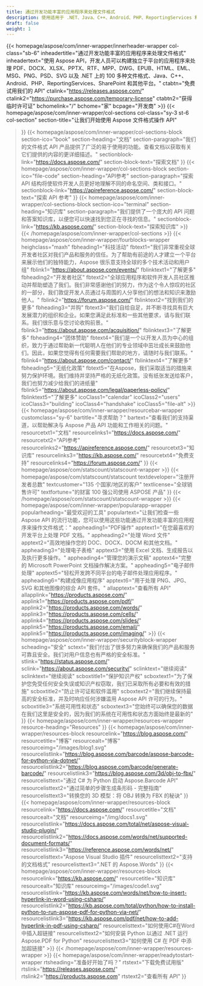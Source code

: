 ```yaml
---
title: 通过开发功能丰富的应用程序来处理文件格式
description: 使用适用于 .NET、Java、C++、Android、PHP、ReportingServices 和其他平台的 Aspose API 开发快速处理文件格式操作应用程序。
draft: false
weight: 1
---
```

{{< homepage/aspose/com/inner-wrapper/innerheader-wrapper col-class="sb-6"
inheadertitle="通过开发功能丰富的应用程序来处理文件格式"
inheadertext="使用 Aspose API，开发人员可以构建独立于平台的应用程序来处理 PDF、DOCX、XLSX、PPTX、RTF、MPP、DWG、EPUB、HTML、EML、MSG、PNG、PSD、SVG 以及 .NET 上的 100 多种文件格式、Java、C++、Android、PHP、ReportingServices、SharePoint 和其他平台。"
ctabtn="免费试用我们的 API"
ctalink="https://releases.aspose.com/"
ctalink2="https://purchase.aspose.com/temporary-license"
ctabtn2="获得临时许可证"
bchomelink="/"
bchome="家"
bcpage="开发商" >}}
{{< homepage/aspose/com/inner-wrapper/col-sections
col-class="sy-3 st-6 col-section"
section-title="让我们开始使用 Aspose 文件格式操作 API"
>}}
{{< homepage/aspose/com/inner-wrapper/col-sections-block section-ico="book"
section-heading="文档"
section-paragraph="我们的文件格式 API 产品提供了广泛的易于使用的功能。查看文档以获取有关它们提供的内容的更详细描述。"
sectionblock-link="https://docs.aspose.com/"
section-block-text="探索文档"
>}}
{{< homepage/aspose/com/inner-wrapper/col-sections-block section-ico="file-code"
section-heading="API参考"
section-paragraph="探索 API 结构将使软件开发人员更好地理解不同的命名空间、类和接口。"
sectionblock-link="https://apireference.aspose.com/"
section-block-text="探索 API 参考"
>}}
{{< homepage/aspose/com/inner-wrapper/col-sections-block
section-ico="terminal"
section-heading="知识库"
section-paragraph="我们提供了一个庞大的 API 问题和答案知识库，以便您可以快速找到您正在寻找的信息。"
sectionblock-link="https://kb.aspose.com/"
section-block-text="探索知识库" >}}
{{< /homepage/aspose/com/inner-wrapper/col-sections >}}
 {{< homepage/aspose/com/inner-wrapper/fourblocks-wrapper
 heighclass="maxh"
 fbheading1="科技活动"
 fbtext1="我们非常重视全球开发者社区对我们产品和服务的信任。为了帮助有前途的人才建立一个平台来展示他们的独特能力，Aspose 很乐意支持全球的多个技术活动和用户组"
 fblink1="https://about.aspose.com/events/"
 fblinktext1="了解更多"
 fbheading2="开发者社区"
 fbtext2="全球应用程序和软件开发人员社区推动并帮助塑造了我们。我们非常感谢他们的努力，作为这个令人惊叹的社区的一部分，我们敦促开发人员通过与周围的人分享他们的想法和知识来激励他人。"
 fblink2="https://forum.aspose.com/"
 fblinktext2="找到我们的更多"
 fbheading3="并购"
 fbtext3="我们自给自足，并不断寻找具有巨大发展潜力的组织和企业。如果您满足此标准和一些其他要求，请与我们联系。我们很乐意与您讨论收购前景。"
 fblink3="https://about.aspose.com/acquisition/"
 fblinktext3="了解更多"
 fbheading4="团体赞助"
 fbtext4="我们是一个以开发人员为中心的组织，致力于通过帮助新一代聪明人在他们的专业领域中茁壮成长来鼓励他们。因此，如果您觉得有任何需要我们帮助的地方，请随时与我们联系。"
 fblink4="https://about.aspose.com/contact/"
 fblinktext4="了解更多"
 fbheading5="无纸化政策"
 fbtext5="在Aspose，我们采取适当的措施来努力保护环境。我们维持并坚持严格的无纸化政策。没有纸张发送给客户，我们也努力减少给我们的进纸量"
 fblink5="https://about.aspose.com/legal/paperless-policy/"
 fblinktext5="了解更多"
 icoClass1="calendar" icoClass2="users" icoClass3="building" icoClass4="handshake" icoClass5="file-alt" >}} 
 {{< homepage/aspose/com/inner-wrapper/resourcebar-wrapper customclass="sy-6"
 bartitle="寻求帮助？"
 bartext="查看我们的支持渠道，以帮助解决与 Aspose 产品 API 功能和工作相关的问题。"
 resourcetxt1="文档"
 resourcelinks1="https://docs.aspose.com/"
 resourcetxt2="API参考"
 resourcelinks2="https://apireference.aspose.com/"
 resourcetxt3="知识库"
 resourcelinks3="https://kb.aspose.com/"
 resourcetxt4="免费支持"
 resourcelinks4="https://forum.aspose.com/"
 >}}
 {{< homepage/aspose/com/statscount/statscount-wrapper >}}
{{< homepage/aspose/com/statscount/statscount
textdeveloper="注册开发者总数"
textcustomer="135 个国家/地区的客户"
textlicense="全球销售许可"
textfortune="的财富 100 强公司使用 ASPOSE 产品"
>}}
{{< /homepage/aspose/com/statscount/statscount-wrapper >}}
{{< homepage/aspose/com/inner-wrapper/popularapp-wrapper
popularheading="最受欢迎的工具"
populartext="让我们检查一些 Aspose API 的流行功能，您可以使用这些功能通过开发功能丰富的应用程序来操作文件格式："
appheading1="PDF操作"
apptext1="在您最喜欢的开发平台上处理 PDF 文档。"
appheading2="处理 Word 文件"
apptext2="高效地操作您的 DOC、DOCX、DOCM 和其他文档。"
appheading3="处理电子表格"
apptext3="使用 Excel 文档、生成报告以及执行更多操作。"
appheading4="管理您的演示文稿"
apptext4="完整的 Microsoft PowerPoint 文档操作解决方案。"
appheading5="电子邮件处理"
apptext5="轻松开发跨不同平台的电子邮件处理应用程序。"
appheading6="构建成像应用程序"
apptext6="用于处理 PNG、JPG、SVG 和其他图像的综合 API 套件。"
allapptext="查看所有 API"
allapplink="https://products.aspose.com/" applink1="https://products.aspose.com/pdf/" applink2="https://products.aspose.com/words/" applink3="https://products.aspose.com/cells/" applink4="https://products.aspose.com/slides/" applink5="https://products.aspose.com/email/" applink5="https://products.aspose.com/imaging/" >}}
{{< homepage/aspose/com/inner-wrapper/securityblock-wrapper
scheading="安全"
sctext="我们付出了很多努力来确保我们的产品和服务可靠且安全。我们对用户信息也有严格的安全标准。"
stlink="https://status.aspose.com/"  sclink="https://about.aspose.com/security/"
sclinktext="继续阅读"
sclinktext="继续阅读"
scboxtitle1="保护知识产权"
scboxtext1="为了保护您免受任何安全失误或知识产权窃取，我们已采取所有必要和有效的措施"
scboxtitle2="防止许可证和软件滥用"
scboxtext2="我们继续保持最高的安全标准，并及时响应任何涉嫌滥用 Aspose API 许可的行为。"
scboxtitle3="系统可用性和状态"
scboxtext3="您始终可以确保您的数据在我们这里是安全的，因为我们的系统在可用性和状态方面始终是最新的"
>}}
{{< homepage/aspose/com/inner-wrapper/resources-wrapper
resource-heading="Resources"
>}}
{{< homepage/aspose/com/inner-wrapper/resources-block resourcelink="https://blog.aspose.com/"
resourcetitle="博客"
resourcealt="博客"
resourceimg="/images/blog1.svg"
resourcelistlink="https://blog.aspose.com/barcode/aspose-barcode-for-python-via-dotnet/"
resourcelistlink2="https://blog.aspose.com/barcode/generate-barcode/"
resourcelistlink3="https://blog.aspose.com/3d/obj-to-fbx/"
resourcelisttext="通过 C# 为 Python 启动 Aspose.Barcode API"
resourcelisttext2="通过简单的步骤生成条形码 - 完整指南"
resourcelisttext3="转换您的 3D 模型：将 OBJ 转换为 FBX 的秘诀"
>}}
{{< homepage/aspose/com/inner-wrapper/resources-block
resourcelink="https://docs.aspose.com/"
resourcetitle="文档"
resourcealt="文档"
resourceimg="/img/docs1.svg"
resourcelistlink="https://docs.aspose.com/total/net/aspose-visual-studio-plugin/"
resourcelistlink2="https://docs.aspose.com/words/net/supported-document-formats/"
resourcelistlink3="https://reference.aspose.com/words/net/"
resourcelisttext="Aspose Visual Studio 插件"
resourcelisttext2="支持的文档格式"
resourcelisttext3=".NET 的 Aspose.Words"
>}}
{{< homepage/aspose/com/inner-wrapper/resources-block
resourcelink="https://kb.aspose.com/"
resourcetitle="知识库"
resourcealt="知识库"
resourceimg="/images/code1.svg"
resourcelistlink="https://kb.aspose.com/words/net/how-to-insert-hyperlink-in-word-using-csharp/"
resourcelistlink2="https://kb.aspose.com/total/python/how-to-install-python-to-run-aspose-pdf-for-python-via-net/"
resourcelistlink3="https://kb.aspose.com/pdf/net/how-to-add-hyperlink-in-pdf-using-csharp/"
resourcelisttext="如何使用C#在Word中插入超链接"
resourcelisttext2="如何安装 Python 以通过 .NET 运行 Aspose.PDF for Python"
resourcelisttext3="如何使用 C# 在 PDF 中添加超链接" >}}
{{< /homepage/aspose/com/inner-wrapper/resources-wrapper >}}
{{< homepage/aspose/com/inner-wrapper/readytostart-wrapper
rtsheading="准备好开始了吗？"
rtstext="下载免费试用版"
rtslink="https://releases.aspose.com/"
rtslink2="https://products.aspose.com"
rtstext2="查看所有 API"
>}}
